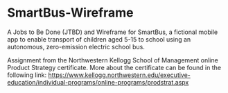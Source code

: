 # SmartBus-Wireframe
A Jobs to Be Done (JTBD) and Wireframe for SmartBus, a fictional mobile app to enable transport of children aged 5-15 to school using an autonomous, zero-emission electric school bus.

Assignment from the Northwestern Kellogg School of Management online Product Strategy certificate. More about the certificate can be found in the following link:
https://www.kellogg.northwestern.edu/executive-education/individual-programs/online-programs/prodstrat.aspx
